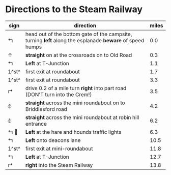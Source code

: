 # Directions to the Steam Railway

| sign               | direction                                                                                                   | miles |
| ------------------ | ----------------------------------------------------------------------------------------------------------- | ----- |
| &#x21b0;           | head out of the bottom gate of the campsite, turning **left** along the esplanade **beware** of speed humps | 0.0   |
| &#x2191;           | **straight** on at the crossroads on to Old Road                                                            | 0.3   |
| &#x21b0;           | **Left** at T-Junction                                                                                      | 1.1   |
| 1^st^              | first exit at roundabout                                                                                    | 1.7   |
| 1^st^              | first exit at roundabout                                                                                    | 3.3   |
| &#x21b1;           | drive 0.2 of a mile turn **right** into part road (DON'T turn into the Crem!)                               | 3.5   |
| &#x29BD;           | **straight** across the mini roundabout on to Briddlesford road                                             | 4.2   |
| &#x29BD;           | **straight** across the mini roundabout at robin hill entrance                                              | 6.2   |
| &#x21b0; &#x1F6A6; | **Left** at the hare and hounds traffic lights                                                              | 6.3   |
| &#x21b0;           | **Left** onto deacons lane                                                                                  | 10.5  |
| 1^st^              | first exit at mini-roundabout                                                                               | 11.8  |
| &#x21b0;           | **Left** at T-Junction                                                                                      | 12.7  |
| &#x21b1;           | **right** into the Steam Railway                                                                            | 13.8  |
